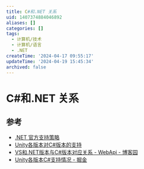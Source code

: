 ```yaml
---
title: C#和.NET 关系
uid: 1407374884046892
aliases: []
categories: []
tags:
  - 计算机/技术
  - 计算机/语言
  - .NET
createTime: '2024-04-17 09:55:17'
updateTime: '2024-04-19 15:45:34'
archived: false
---
```


# C#和.NET 关系

## 参考

- [.NET 官方支持策略](https://dotnet.microsoft.com/zh-cn/platform/support/policy)
- [Unity各版本对C#版本的支持](https://blog.csdn.net/smile_Ho/article/details/119946986)
- [VS和.NET版本与C#版本对应关系 - WebApi - 博客园](https://www.cnblogs.com/webapi/p/15204940.html)
- [Unity各版本C#支持情况 - 掘金](https://juejin.cn/post/7088147774914428941)
